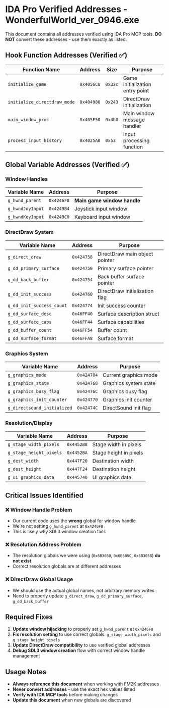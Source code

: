 # IDA Pro Verified Addresses - WonderfulWorld_ver_0946.exe

This document contains all addresses verified using IDA Pro MCP tools. **DO NOT** convert these addresses - use them exactly as listed.

## Hook Function Addresses (Verified ✅)

| Function Name | Address | Size | Purpose |
|---------------|---------|------|---------|
| `initialize_game` | `0x4056C0` | `0x32c` | Game initialization entry point |
| `initialize_directdraw_mode` | `0x404980` | `0x243` | DirectDraw initialization |
| `main_window_proc` | `0x405F50` | `0x4b0` | Main window message handler |
| `process_input_history` | `0x4025A0` | `0x53` | Input processing function |

## Global Variable Addresses (Verified ✅)

### Window Handles
| Variable Name | Address | Purpose |
|---------------|---------|---------|
| `g_hwnd_parent` | `0x4246F8` | **Main game window handle** |
| `g_hwndJoyInput` | `0x4249B4` | Joystick input window |
| `g_hwndKeyInput` | `0x4249C0` | Keyboard input window |

### DirectDraw System
| Variable Name | Address | Purpose |
|---------------|---------|---------|
| `g_direct_draw` | `0x424758` | DirectDraw main object pointer |
| `g_dd_primary_surface` | `0x424750` | Primary surface pointer |
| `g_dd_back_buffer` | `0x424754` | Back buffer surface pointer |
| `g_dd_init_success` | `0x424760` | DirectDraw initialization flag |
| `g_dd_init_success_count` | `0x424774` | Init success counter |
| `g_dd_surface_desc` | `0x46FF40` | Surface description struct |
| `g_dd_surface_caps` | `0x46FF44` | Surface capabilities |
| `g_dd_buffer_count` | `0x46FF54` | Buffer count |
| `g_dd_surface_format` | `0x46FFA8` | Surface format |

### Graphics System
| Variable Name | Address | Purpose |
|---------------|---------|---------|
| `g_graphics_mode` | `0x424704` | Current graphics mode |
| `g_graphics_state` | `0x424768` | Graphics system state |
| `g_graphics_busy_flag` | `0x42476C` | Graphics busy flag |
| `g_graphics_init_counter` | `0x424770` | Graphics init counter |
| `g_directsound_initialized` | `0x42474C` | DirectSound init flag |

### Resolution/Display
| Variable Name | Address | Purpose |
|---------------|---------|---------|
| `g_stage_width_pixels` | `0x4452B8` | Stage width in pixels |
| `g_stage_height_pixels` | `0x4452BA` | Stage height in pixels |
| `g_dest_width` | `0x447F20` | Destination width |
| `g_dest_height` | `0x447F24` | Destination height |
| `g_ui_graphics_data` | `0x445740` | UI graphics data |

## Critical Issues Identified

### ❌ **Window Handle Problem**
- Our current code uses the **wrong** global for window handle
- We're not setting `g_hwnd_parent` at `0x4246F8` 
- This is likely why SDL3 window creation fails

### ❌ **Resolution Address Problem** 
- The resolution globals we were using (`0x6B3060`, `0x6B305C`, `0x6B3058`) **do not exist**
- Correct resolution globals are at different addresses

### ❌ **DirectDraw Global Usage**
- We should use the actual global names, not arbitrary memory writes
- Need to properly update `g_direct_draw`, `g_dd_primary_surface`, `g_dd_back_buffer`

## Required Fixes

1. **Update window hijacking** to properly set `g_hwnd_parent` at `0x4246F8`
2. **Fix resolution setting** to use correct globals: `g_stage_width_pixels` and `g_stage_height_pixels`
3. **Update DirectDraw compatibility** to use verified global addresses
4. **Debug SDL3 window creation** flow with correct window handle management

## Usage Notes

- **Always reference this document** when working with FM2K addresses
- **Never convert addresses** - use the exact hex values listed
- **Verify with IDA MCP tools** before making changes
- **Update this document** when new globals are discovered